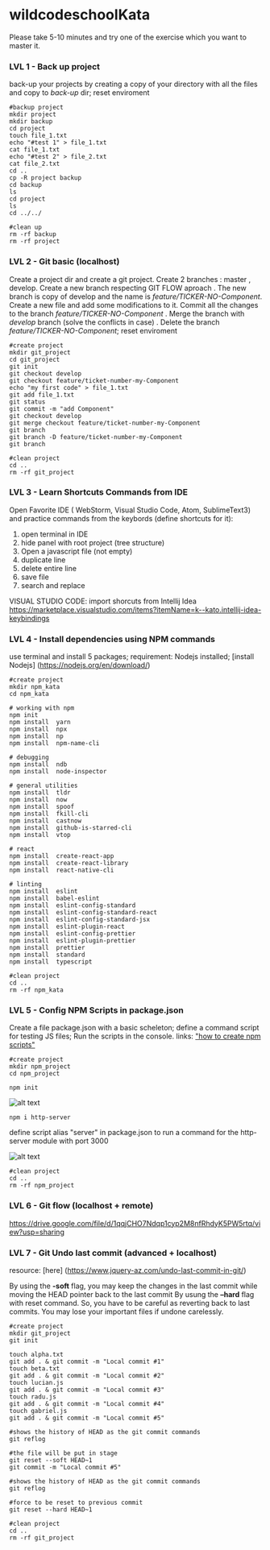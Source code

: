 # wildcodeschoolKata

Please take 5-10 minutes and try one of the exercise which you want to master it.

### LVL 1  -  Back up project
back-up your projects by creating a copy of your directory with all the files and copy to *back-up* dir; reset enviroment


```shell
#backup project
mkdir project 
mkdir backup
cd project
touch file_1.txt
echo "#test 1" > file_1.txt
cat file_1.txt
echo "#test 2" > file_2.txt
cat file_2.txt
cd ..
cp -R project backup
cd backup
ls
cd project
ls
cd ../../

#clean up
rm -rf backup
rm -rf project
```
### LVL 2  -  Git basic (localhost) 
Create a project dir and create a git project. Create 2 branches : master , develop. Create a new branch respecting GIT FLOW aproach . The new branch is copy of develop and the name is *feature/TICKER-NO-Component*. Create a new file and add some modifications to it. Commit all the changes to the branch *feature/TICKER-NO-Component* . Merge the branch with *develop* branch (solve the conflicts in case) . Delete the branch *feature/TICKER-NO-Component*; reset enviroment

```shell
#create project
mkdir git_project
cd git_project
git init
git checkout develop
git checkout feature/ticket-number-my-Component
echo "my first code" > file_1.txt
git add file_1.txt
git status
git commit -m "add Component"
git checkout develop
git merge checkout feature/ticket-number-my-Component
git branch
git branch -D feature/ticket-number-my-Component
git branch

#clean project
cd ..
rm -rf git_project

```

### LVL 3  -  Learn Shortcuts Commands from IDE
Open Favorite IDE ( WebStorm, Visual Studio Code, Atom, SublimeText3) and practice commands from the keybords (define shortcuts for it):
1. open terminal in IDE
1. hide panel with root project (tree structure)
1. Open a javascript file (not empty)
1. duplicate line
1. delete entire line
1. save file
1. search and replace

VISUAL STUDIO CODE:
import shorcuts from Intellij Idea
https://marketplace.visualstudio.com/items?itemName=k--kato.intellij-idea-keybindings

### LVL 4  -  Install dependencies using NPM commands
use terminal and install 5 packages; 
requirement: Nodejs installed; [install Nodejs] (https://nodejs.org/en/download/)
```shell
#create project
mkdir npm_kata
cd npm_kata

# working with npm
npm init
npm install  yarn
npm install  npx
npm install  np
npm install  npm-name-cli

# debugging
npm install  ndb
npm install  node-inspector

# general utilities
npm install  tldr
npm install  now
npm install  spoof
npm install  fkill-cli
npm install  castnow
npm install  github-is-starred-cli
npm install  vtop

# react
npm install  create-react-app
npm install  create-react-library
npm install  react-native-cli

# linting
npm install  eslint
npm install  babel-eslint
npm install  eslint-config-standard
npm install  eslint-config-standard-react
npm install  eslint-config-standard-jsx
npm install  eslint-plugin-react
npm install  eslint-config-prettier
npm install  eslint-plugin-prettier
npm install  prettier
npm install  standard
npm install  typescript

#clean project
cd ..
rm -rf npm_kata
```


### LVL 5  -  Config NPM Scripts in package.json
Create a file package.json with a basic scheleton; define a command script for testing JS files; Run the scripts in the console.
links: ["how to create npm scripts"](https://medium.freecodecamp.org/introduction-to-npm-scripts-1dbb2ae01633)

```shell
#create project
mkdir npm_project
cd npm_project

npm init
```
![alt text](https://raw.githubusercontent.com/crisanlucid/wildcodeschoolKata/master/assets/images/npm_config_package.png)

```shell
npm i http-server
```

define script alias "server" in package.json to run a command for the http-server module with port 3000

![alt text](https://raw.githubusercontent.com/crisanlucid/wildcodeschoolKata/master/assets/images/img_package.json.png)


```shell
#clean project
cd ..
rm -rf npm_project
```
### LVL 6 - Git flow (localhost + remote) 
https://drive.google.com/file/d/1qqjCHO7Ndqp1cyp2M8nfRhdyK5PW5rtq/view?usp=sharing

### LVL 7 - Git Undo last commit (advanced + localhost)
resource: [here] (https://www.jquery-az.com/undo-last-commit-in-git/)

By using the **-soft** flag, you may keep the changes in the last commit while moving the HEAD pointer back to the last commit
By usung  the **–hard** flag with reset command. So, you have to be careful as reverting back to last commits. You may lose your important files if undone carelessly.


```shell
#create project
mkdir git_project
git init

touch alpha.txt
git add . & git commit -m "Local commit #1"
touch beta.txt
git add . & git commit -m "Local commit #2"
touch lucian.js
git add . & git commit -m "Local commit #3"
touch radu.js
git add . & git commit -m "Local commit #4"
touch gabriel.js
git add . & git commit -m "Local commit #5"

#shows the history of HEAD as the git commit commands 
git reflog

#the file will be put in stage
git reset --soft HEAD~1
git commit -m "Local commit #5"

#shows the history of HEAD as the git commit commands 
git reflog

#force to be reset to previous commit
git reset --hard HEAD~1

#clean project
cd ..
rm -rf git_project
```
